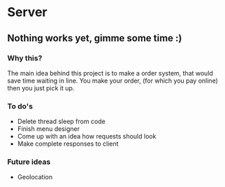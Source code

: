 # Server
## Nothing works yet, gimme some time :)

### Why this?
The main idea behind this project is to make a order system, that would save time waiting in line. You make your order, (for which you pay online) then you just pick it up.


### To do's
* Delete thread sleep from code
* Finish menu designer
* Come up with an idea how requests should look
* Make complete responses to client

### Future ideas
* Geolocation
